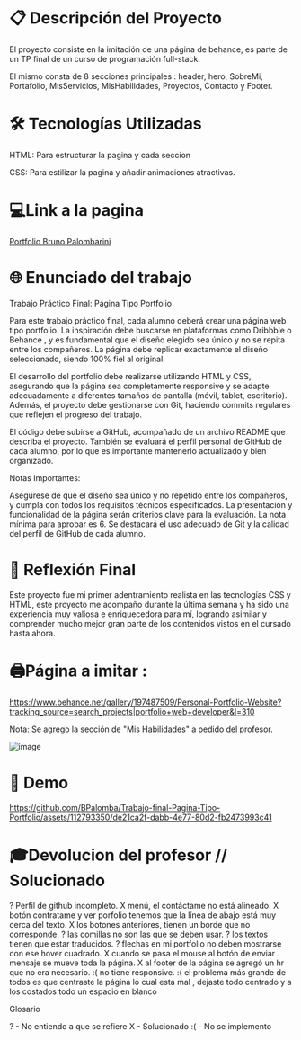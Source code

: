 <h1> 📋 Descripción del Proyecto </h1>

El proyecto consiste en la imitación de una página de behance, es parte de un TP final de un curso de programación full-stack.

El mismo consta de 8 secciones principales : header, hero, SobreMi, Portafolio, MisServicios, MisHabilidades, Proyectos, Contacto y Footer.


<h1> 🛠️ Tecnologías Utilizadas </h1>

HTML: Para estructurar la pagina y cada seccion


CSS: Para estilizar la pagina y añadir animaciones atractivas.

<h1> 💻Link a la pagina </h1> 

<a href="https://bpalomba.github.io/Trabajo-final-Pagina-Tipo-Portfolio/"> Portfolio Bruno Palombarini </a> 




<h1> 🌐 Enunciado del trabajo </h1>

Trabajo Práctico Final: Página Tipo Portfolio

Para este trabajo práctico final, cada alumno deberá crear una página web tipo portfolio. La inspiración debe buscarse en plataformas como Dribbble o Behance , y es fundamental que el diseño elegido sea único y no se repita entre los compañeros. La página debe replicar exactamente el diseño seleccionado, siendo 100% fiel al original.

El desarrollo del portfolio debe realizarse utilizando HTML y CSS, asegurando que la página sea completamente responsive y se adapte adecuadamente a diferentes tamaños de pantalla (móvil, tablet, escritorio). Además, el proyecto debe gestionarse con Git, haciendo commits regulares que reflejen el progreso del trabajo.

El código debe subirse a GitHub, acompañado de un archivo README que describa el proyecto. También se evaluará el perfil personal de GitHub de cada alumno, por lo que es importante mantenerlo actualizado y bien organizado.

Notas Importantes:

Asegúrese de que el diseño sea único y no repetido entre los compañeros, y cumpla con todos los requisitos técnicos especificados. La presentación y funcionalidad de la página serán criterios clave para la evaluación. La nota mínima para aprobar es 6. Se destacará el uso adecuado de Git y la calidad del perfil de GitHub de cada alumno.



<h1>📝 Reflexión Final </h1>

Este proyecto fue mi primer adentramiento realista en las tecnologías CSS y HTML, este proyecto me acompaño durante la última semana y ha sido una experiencia muy valiosa e enriquecedora para mí, logrando asimilar y comprender mucho mejor gran parte de los contenidos vistos en el cursado hasta ahora.



<h1> 🖨Página a imitar : </h1>



https://www.behance.net/gallery/197487509/Personal-Portfolio-Website?tracking_source=search_projects|portfolio+web+developer&l=310

Nota: Se agrego la sección de "Mis Habilidades" a pedido del profesor.


![image](https://github.com/BPalomba/Trabajo-final-Pagina-Tipo-Portfolio/assets/112793350/498e870c-ef8e-4dc8-b069-98490208bbbe)




<h1>🎁 Demo</h1>


https://github.com/BPalomba/Trabajo-final-Pagina-Tipo-Portfolio/assets/112793350/de21ca2f-dabb-4e77-80d2-fb2473993c41



<h1>🎓Devolucion del profesor // Solucionado</h1>

? Perfil de github incompleto. 
X menú, el contáctame no está alineado.
X botón contratame y ver porfolio tenemos que la línea de abajo está muy cerca del texto.
X los botones anteriores, tienen un borde que no corresponde.
? las comillas no son las que se deben usar.
? los textos tienen que estar traducidos.
? flechas en mi portfolio no deben mostrarse con ese hover cuadrado.
X cuando se pasa el mouse al botón de enviar mensaje se mueve toda la página.
X al footer de la página se agregó un hr que no era necesario.
:( no tiene responsive.
:( el problema más grande de todos es que centraste la página lo cual esta mal , dejaste todo centrado y a los costados todo un espacio en blanco

Glosario

? - No entiendo a que se refiere
X - Solucionado
:( - No se implemento


